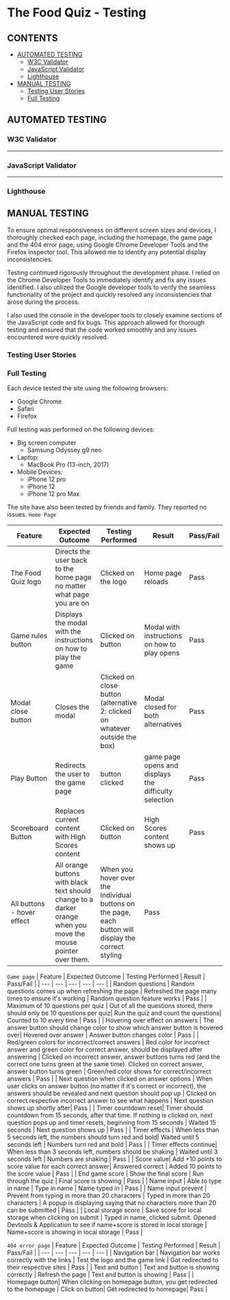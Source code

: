 # The Food Quiz -  Testing

## CONTENTS

* [AUTOMATED TESTING](#automated-testing)
  * [W3C Validator](#w3c-validator)
  * [JavaScript Validator](#javascript-validator)
  * [Lighthouse](#lighthouse)
* [MANUAL TESTING](#manual-testing)
  * [Testing User Stories](#testing-user-stories)
  * [Full Testing](#full-testing)


## AUTOMATED TESTING

### W3C Validator

- - -

### JavaScript Validator

- - -

### Lighthouse
 
## MANUAL TESTING

To ensure optimal responsiveness on different screen sizes and devices, I thoroughly checked each page, including the homepage, the game page and the 404 error page, using Google Chrome Developer Tools and the Firefox Inspector tool. This allowed me to identify any potential display inconsistencies.

Testing continued rigorously throughout the development phase. I relied on the Chrome Developer Tools to immediately identify and fix any issues identified. I also utilized the Google developer tools to verify the seamless functionality of the project and quickly resolved any inconsistencies that arose during the process.

I also used the console in the developer tools to closely examine sections of the JavaScript code and fix bugs. This approach allowed for thorough testing and ensured that the code worked smoothly and any issues encountered were quickly resolved.

### Testing User Stories


### Full Testing

Each device tested the site using the following browsers:

* Google Chrome
* Safari
* Firefox

Full testing was performed on the following devices:

* Big screen computer
   *  Samsung Odyssey g9 neo
* Laptop:
  * MacBook Pro (13-inch, 2017)
* Mobile Devices:
  * iPhone 12 pro
  * iPhone 12
  * iPhone 12 pro Max

The site have also been tested by friends and family. They reported no issues. 
`Home Page`

| Feature | Expected Outcome | Testing Performed | Result | Pass/Fail |
| --- | --- | --- | --- | --- |
| The Food Quiz logo | Directs the user back to the home page no matter what page you are on | Clicked on the logo | Home page reloads | Pass |
| Game rules button | Displays the modal with the instructions on how to play the game | Clicked on button | Modal with instructions on how to play opens | Pass |
| Modal close button | Closes the modal | Clicked on close button (alternative 2: clicked on whatever outside the box) | Modal closed for both alternatives | Pass |
| Play Button | Redirects the user to the game page | button clicked | game page opens and displays the difficulty selection| Pass |
| Scoreboard Button | Replaces current content with High Scores content | Clicked on button | High Scores content shows up | Pass |
| All buttons - hover effect | All orange buttons with black text should change to a darker orange when you move the mouse pointer over them. | When you hover over the individual buttons on the page, each button will display the correct styling | Pass |


`Game page`
| Feature | Expected Outcome | Testing Performed | Result | Pass/Fail |
| --- | --- | --- | --- | --- |
| Random questions | Random questions comes up when refreshing the page | Refreshed the page many times to ensure it's working | Random question feature works | Pass |
| Maximum of 10 questions per quiz | Out of all the questions stored, there should only be 10 questions per quiz| Run the quiz and count the questions| Counted to 10 every time | Pass |
| Hovering over effect on answers | The answer button should change color to show which answer button is hovered over| Hovered over answer | Answer button changes color | Pass |
| Red/green colors for incorrect/correct answers | Red color for incorrect answer and green color for correct answer, should be displayed after answering | Clicked on incorrect answer, answer buttons turns red (and the correct one turns green at the same time). Clicked on correct answer, answer button turns green | Green/red color shows for correct/incorrect answers | Pass |
| Next question when clicked on answer options | When user clicks on answer button (no matter if it's correct or incorrect), the answers should be revealed and next question should pop up | Clicked on correct respective incorrect answer to see what happens | Next question shows up shortly after| Pass |
| Timer countdown reset| Timer should countdown from 15 seconds, after that time. If nothing is clicked on, next question pops up and timer resets, beginning from 15 seconds  | Waited 15 seconds | Next question shows up | Pass |
| Timer effects | When less than 5 seconds left, the numbers should turn red and bold| Waited until 5 seconds left | Numbers turn red and bold | Pass |
| Timer effects continue| When less than 3 seconds left, numbers should be shaking | Waited until 3 seconds left | Numbers are shaking | Pass |
| Score value| Add +10 points to score value for each correct answer| Answered correct | Added 10 points to the score value | Pass |
| End game score | Show the final score | Run through the quiz | Final score is showing | Pass |
| Name input | Able to type in name | Type in name | Name typed in | Pass |
| Name input prevent | Prevent from typing in more than 20 characters | Typed in more than 20 characters | A popup is displaying saying that no characters more than 20 can be submitted | Pass |
| Local storage score | Save score for local storage when clicking on submit | Typed in name, clicked submit. Opened Devtools & Application to see if name+score is stored in local storage | Name+score is showing in local storage | Pass |

`404 error page`
| Feature | Expected Outcome | Testing Performed | Result | Pass/Fail |
| --- | --- | --- | --- | --- |
| Navigation bar  | Navigation bar works correctly with the links | Test the logo and the game link | Got redirected to their respective sites | Pass |
| Text and button | Text and button is showing correctly | Refresh the page | Text and button is showing | Pass |
| Homepage button| When clicking on homepage button, you get redirected to the homepage | Click on button| Get redirected to homepage| Pass |

